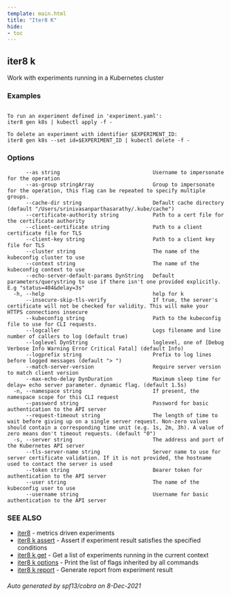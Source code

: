 ```yaml
---
template: main.html
title: "Iter8 K"
hide:
- toc
---
```


## iter8 k

Work with experiments running in a Kubernetes cluster

### Examples

```

To run an experiment defined in 'experiment.yaml':
iter8 gen k8s | kubectl apply -f -

To delete an experiment with identifier $EXPERIMENT_ID:
iter8 gen k8s --set id=$EXPERIMENT_ID | kubectl delete -f -
```

### Options

```
      --as string                              Username to impersonate for the operation
      --as-group stringArray                   Group to impersonate for the operation, this flag can be repeated to specify multiple groups.
      --cache-dir string                       Default cache directory (default "/Users/srinivasanparthasarathy/.kube/cache")
      --certificate-authority string           Path to a cert file for the certificate authority
      --client-certificate string              Path to a client certificate file for TLS
      --client-key string                      Path to a client key file for TLS
      --cluster string                         The name of the kubeconfig cluster to use
      --context string                         The name of the kubeconfig context to use
      --echo-server-default-params DynString   Default parameters/querystring to use if there isn't one provided explicitly. E.g "status=404&delay=3s"
  -h, --help                                   help for k
      --insecure-skip-tls-verify               If true, the server's certificate will not be checked for validity. This will make your HTTPS connections insecure
      --kubeconfig string                      Path to the kubeconfig file to use for CLI requests.
      --logcaller                              Logs filename and line number of callers to log (default true)
      --loglevel DynString                     loglevel, one of [Debug Verbose Info Warning Error Critical Fatal] (default Info)
      --logprefix string                       Prefix to log lines before logged messages (default "> ")
      --match-server-version                   Require server version to match client version
      --max-echo-delay DynDuration             Maximum sleep time for delay= echo server parameter. dynamic flag. (default 1.5s)
  -n, --namespace string                       If present, the namespace scope for this CLI request
      --password string                        Password for basic authentication to the API server
      --request-timeout string                 The length of time to wait before giving up on a single server request. Non-zero values should contain a corresponding time unit (e.g. 1s, 2m, 3h). A value of zero means don't timeout requests. (default "0")
  -s, --server string                          The address and port of the Kubernetes API server
      --tls-server-name string                 Server name to use for server certificate validation. If it is not provided, the hostname used to contact the server is used
      --token string                           Bearer token for authentication to the API server
      --user string                            The name of the kubeconfig user to use
      --username string                        Username for basic authentication to the API server
```

### SEE ALSO

* [iter8](iter8.md)	 - metrics driven experiments
* [iter8 k assert](iter8_k_assert.md)	 - Assert if experiment result satisfies the specified conditions
* [iter8 k get](iter8_k_get.md)	 - Get a list of experiments running in the current context
* [iter8 k options](iter8_k_options.md)	 - Print the list of flags inherited by all commands
* [iter8 k report](iter8_k_report.md)	 - Generate report from experiment result

###### Auto generated by spf13/cobra on 8-Dec-2021
